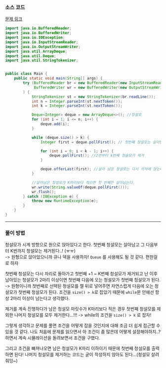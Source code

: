 ### 소스 코드 

[문제 링크](https://www.acmicpc.net/problem/28066)

```java
import java.io.BufferedReader;
import java.io.BufferedWriter;
import java.io.IOException;
import java.io.InputStreamReader;
import java.io.OutputStreamWriter;
import java.util.ArrayDeque;
import java.util.Deque;
import java.util.StringTokenizer;


public class Main {
    public static void main(String[] args) {
        try (BufferedReader br = new BufferedReader(new InputStreamReader(System.in));
             BufferedWriter wr = new BufferedWriter(new OutputStreamWriter(System.out))
        ) {
            StringTokenizer st = new StringTokenizer(br.readLine());
            int n = Integer.parseInt(st.nextToken());
            int k = Integer.parseInt(st.nextToken());

            Deque<Integer> deque = new ArrayDeque<>(); //청설모
            for (int i = 1; i <= n; i++) {
                deque.add(i);
            }

            while (deque.size() > k) {
                Integer first = deque.pollFirst(); // 첫번째 청설모는 살아남는다.

                for (int i = 0; i < k - 1; i++) {
                    deque.pollFirst(); //2번부터 k번째 청솔모가 제거
                }

                deque.offerLast(first); //살아 남은 청설모는 다시 의자에 앉는다
            }

            //살아남은 청설모가 K마리보다 적으면 첫 번째만 살아남는다.
            wr.write(String.valueOf(deque.pollFirst()));
            wr.flush();
        } catch (IOException e) {
            throw new RuntimeException(e);
        }
    }
}
```

---

### 풀이 방법

청설모가 시계 방향으로 원으로 앉아있다고 한다. 첫번째 청설모는 살아남고 그 다음부터 K번까지 청설모는 제거된다..! (ㅠㅠ)   
-> 원형으로 앉아있으니까 큐나 덱을 사용하자! `Queue` 를 사용해도 될 것 같다. 편한걸로 하자

첫번째 청설모는 다시 자리로 돌아가고 첫번째 +1 ~ K번째 청설모가 제거되고 난 이후 남아있는 청설모가 2마리 이상이면 첫번째 다음에 오는 청설모가 첫번째 청설모가 된다.   
-> 원형이니까 첫번째로 선택된 청설모를 젤 뒤로 넣어주면 자연스럽게 다음에 오는 청설모가 첫번째 청설모가 된다. 조건을 `size() > k`로 잡았기 때문에 `while`문 안에선 항상 2마리 이상이 남는다고 생각했다.

제거를 계속 진행하다가 남은 청설모 마릿수가 K마리보다 적은 경우 첫번째 청설모를 제외한 나머지 청설모를 모두 제거한다...!!!
-> while의 조건을 `size() > k` 로 잡자!

그렇게 생각하고 문제를 풀면 조건을 어떻게 잡을 것인지에 대해 조금 더 쉽게 접근할 수 있을 것 같다. 나도 처음에 문제를 읽으면서 아 조건이 좀 많은데 어떻게 설정해야하지..? 하면서 계속 시뮬레이션을 돌려보면서 조건을 구했다.

그리고 조건을 빠져나오면 남은 청설모가 K마리 이하이기 때문에 첫번째 청설모를 출력하면 된다! 나머지 청설모를 제거하는 코드는 굳이 작성하지 않아도 된다...(청설모 살려줘잉~)
